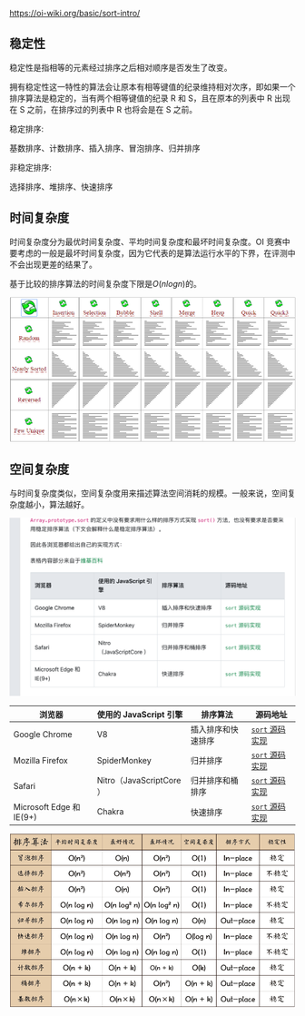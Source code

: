 https://oi-wiki.org/basic/sort-intro/

## 稳定性

稳定性是指相等的元素经过排序之后相对顺序是否发生了改变。

拥有稳定性这一特性的算法会让原本有相等键值的纪录维持相对次序，即如果一个排序算法是稳定的，当有两个相等键值的纪录 R 和 S，且在原本的列表中 R 出现在 S 之前，在排序过的列表中 R 也将会是在 S 之前。

稳定排序:

基数排序、计数排序、插入排序、冒泡排序、归并排序

非稳定排序:

选择排序、堆排序、快速排序

## 时间复杂度

时间复杂度分为最优时间复杂度、平均时间复杂度和最坏时间复杂度。OI 竞赛中要考虑的一般是最坏时间复杂度，因为它代表的是算法运行水平的下界，在评测中不会出现更差的结果了。

基于比较的排序算法的时间复杂度下限是$O(nlogn)$的。

![](images/2022-03-17-10-50-01.apng)

## 空间复杂度

与时间复杂度类似，空间复杂度用来描述算法空间消耗的规模。一般来说，空间复杂度越小，算法越好。

![](images/2022-03-18-11-26-13.png)

| 浏览器                   | 使用的 JavaScript 引擎   | 排序算法           | 源码地址                                                                                                                                                                                                                                                |
| ------------------------ | ------------------------ | ------------------ | ------------------------------------------------------------------------------------------------------------------------------------------------------------------------------------------------------------------------------------------------------- |
| Google Chrome            | V8                       | 插入排序和快速排序 | [`sort` 源码实现](https://link.segmentfault.com/?enc=npj6FN4ZUG3gBmfzi3wTNQ%3D%3D.x28glwe3jCURnRQvRdM3GgvJiW123A%2FLM9V3bczDz7E5KEMfewWXQWDX82Cb%2FRr7k58YgaUf0SR4WeLbKyo%2F9Q%3D%3D)                                                                   |
| Mozilla Firefox          | SpiderMonkey             | 归并排序           | [`sort` 源码实现](https://link.segmentfault.com/?enc=zAAi0Gi0UPpZ%2FsXJEHnr%2Fw%3D%3D.3FBifeF5%2FU5oyU8P5WYX14Hr%2Fj3eZBuBQVOkZhNU0fsaSwezIKdUI9FVLnecXw7z6RKBrjv30dEcufhmNy%2F8cbncJyp1iL%2FVxelmfMzVWF4%3D)                                           |
| Safari                   | Nitro（JavaScriptCore ） | 归并排序和桶排序   | [`sort` 源码实现](https://link.segmentfault.com/?enc=xnPRgAMPROSyeQoKUcpw7g%3D%3D.Et56qnhVXxZcajLSqaBEvZBakzqKv7NAyg9izMgpNUqaOGnMC5lVKLOQUwc%2BmwdL7EZsLbQE23RE8Z6%2Bmv21gIrJ%2FNNTrijpVCKJu7%2BFYh3Qf6Rxv7jdPPaosBdaPJvpsWxrkbyPtJnnqqFdtXqvDg%3D%3D) |
| Microsoft Edge 和 IE(9+) | Chakra                   | 快速排序           | [`sort` 源码实现](https://link.segmentfault.com/?enc=0HBlNZZ6t%2BinZZqSwcL4aw%3D%3D.M2oSgqpaQ5UBTsBwDe7vueWEa%2B35d7AYy23gtgGgwFtm4J2aP3UBw%2BDCEYwhfWyjMnoIz4nL7pn8N04ng7WPRQwFuIw6B5ird9jarySQm2924dJkjq%2BZdtGgAqCcCTeb)                             |




![](images/2022-03-18-18-02-44.png)
